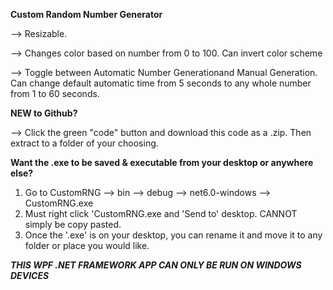 **Custom Random Number Generator**

--> Resizable. 

--> Changes color based on number from 0 to 100. Can invert color scheme

--> Toggle between Automatic Number Generationand Manual Generation. Can change default automatic time from 5 seconds to any whole number from 1 to 60 seconds.

**NEW to Github?**

--> Click the green "code" button and download this code as a .zip. Then extract to a folder of your choosing.


**Want the .exe to be saved & executable from your desktop or anywhere else?**

1. Go to CustomRNG --> bin --> debug --> net6.0-windows --> CustomRNG.exe
2. Must right click 'CustomRNG.exe and 'Send to' desktop. CANNOT simply be copy pasted.
3. Once the '.exe' is on your desktop, you can rename it and move it to any folder or place you would like.

***THIS WPF .NET FRAMEWORK APP CAN ONLY BE RUN ON WINDOWS DEVICES***
